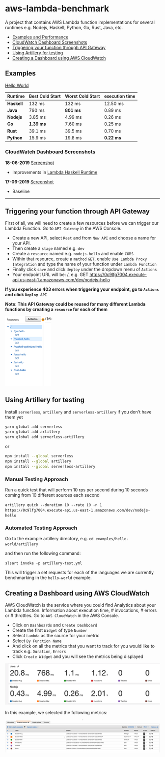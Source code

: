 # aws-lambda-benchmark
A project that contains AWS Lambda function implementations for several runtimes e.g. Nodejs, Haskell, Python, Go, Rust, Java, etc.

- [Examples and Performance](#examples)
- [CloudWatch Dashboard Screenshots](#cloudwatch-dashboard-screenshots)
- [Triggering your function through API Gateway](#Triggering-your-function-through-API-Gateway)
- [Using Artillery for testing](#Using-Artillery-for-testing)
- [Creating a Dashboard using AWS CloudWatch](#Creating-a-Dashboard-using-AWS-CloudWatch)

## Examples
[Hello World](examples/hello-world/setup.md)

|**Runtime**|**Best Cold Start**|**Worst Cold Start**|**execution time**|
|-------|---------------|----------------|------------------|
|**Haskell**|132 ms|132 ms|12.50 ms|
|**Java**|790 ms|**801 ms**|0.89 ms|
|**Nodejs**|3.85 ms|4.99 ms| 0.26 ms|
|**Go**|**1.39 ms**|7.60 ms|0.25 ms|
|**Rust**|39.1 ms|39.5 ms|0.70 ms|
|**Python**|15.9 ms|19.8 ms|**0.22 ms**|

### CloudWatch Dashboard Screenshots
**18-06-2019** [Screenshot](assets/performance/hello-world/hello-world-18-06-19.png)
- Improvements in [Lambda Haskell Runtime](https://github.com/theam/aws-lambda-haskell-runtime/pull/29)  

**17-06-2019** [Screenshot](assets/performance/hello-world/hello-world-17-06-19.png)
- Baseline

---

## Triggering your function through API Gateway

First of all, we will need to create a few resources before we can trigger our Lambda Function. Go to `API Gateway` in the AWS Console.

- Create a new API, select `Rest` and from `New API` and choose a name for your API.
- Then create a `stage` named e.g. `dev`
- Create a `resource` named e.g. `nodejs-hello` and enable `CORS`
- Within that resource, create a `method` `GET`, enable `Use Lambda Proxy Integration` and type the name of your function under `Lambda Function`
- Finally click `save` and click `deploy` under the dropdown menu of `Actions`
- Your endpoint URL will be: <Method> <stage-invoke-url>/<resource-name>, e.g. GET https://0c9lfg7004.execute-api.us-east-1.amazonaws.com/dev/nodejs-hello

**If you experience 403 errors when triggering your endpoint, go to `Actions` and click `Deploy API`**

**Note: This API Gateway could be reused for many different Lambda functions by creating a `resource` for each of them**

<img src="./assets/apigateway/apigateway-resources.png" width="150">


## Using Artillery for testing

Install `serverless`, `artillery` and `serverless-artillery` if you don't have them yet

```bash
yarn global add serverless
yarn global add artillery
yarn global add serverless-artillery
```
or 
```bash
npm install --global serverless
npm install --global artillery
npm install --global serverless-artillery
```

### Manual Testing Approach
Run a quick test that will perform 10 rps per second during 10 seconds coming from 10 different sources each second

`artillery quick --duration 10 --rate 10 -n 1 https://0c9lfg7004.execute-api.us-east-1.amazonaws.com/dev/nodejs-hello`

### Automated Testing Approach
Go to the example artillery directory, e.g. `cd examples/hello-world/artillery`

and then run the following command:

`slsart invoke -p artillery-test.yml`

This will trigger a set requests for each of the languages we are currently benchmarking in the `hello-world` example.

## Creating a Dashboard using AWS CloudWatch
AWS CloudWatch is the service where you could find Analytics about your Lambda function. Information about execution time, # invocations, # errors or # throttles. Go to `AWS CloudWatch` in the AWS Console.

- Click on `Dashboards` and `Create Dashboard`
- Create the first `Widget` of type `Number`
- Select `Lambda` as the source for your metric
- Select `By Function Name`
- And click on all the metrics that you want to track for you would like to track e.g. `Duration`, `Errors`
- Click `Create Widget` and you will see the metrics being displayed

![](assets/cloudwatch/cloudwatch-lambda-metrics.png)

In this example, we selected the following metrics:

![](assets/cloudwatch/cloudwatch-lambda-metrics-selection.png)

